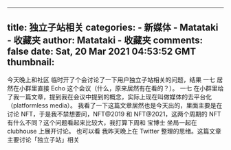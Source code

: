 
---
title: 独立子站相关
categories: 
    - 新媒体
    - Matataki - 收藏夹
author: Matataki - 收藏夹
comments: false
date: Sat, 20 Mar 2021 04:53:52 GMT
thumbnail: 
---

<div>   
今天晚上和社区 临时开了个会讨论了一下用户独立子站相关的问题，结果 一七 居然在小群里直接 Echo 这个会议（什么，原来居然有在看的？）。 一七 在小群里给了我一篇文章，提到我在会议中提到的概念，实际上现在叫做媒体的去平台化（platformless media）。 我看了一下这篇文章居然也是今天出的，里面主要是在讨论 NFT，于是我不禁想要问，NFT@2019 和 NFT@2021，这两个周期的 NFT 有什么不同？这个问题看起来比较大，我打算下周和 宝博士 坐局一起在 clubhouse 上展开讨论。  也可以看 我昨天晚上在 Twitter 整理的思绪。这篇文章主要讨论「独立子站」相关  
</div>
            